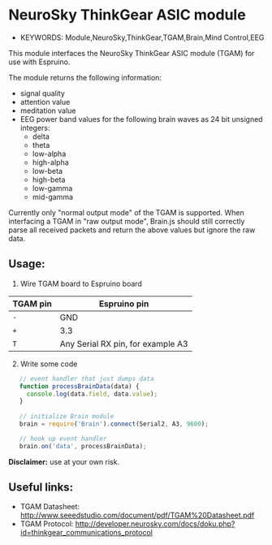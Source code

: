 <!--- Copyright (c) 2015 Dennis Bemmann. See the file LICENSE for copying permission. -->
NeuroSky ThinkGear ASIC module
===========================

* KEYWORDS: Module,NeuroSky,ThinkGear,TGAM,Brain,Mind Control,EEG

This module interfaces the NeuroSky ThinkGear ASIC module (TGAM) for use with Espruino.

The module returns the following information:

- signal quality
- attention value
- meditation value
- EEG power band values for the following brain waves as 24 bit unsigned integers:
  - delta
  - theta
  - low-alpha
  - high-alpha
  - low-beta
  - high-beta
  - low-gamma
  - mid-gamma
  
Currently only "normal output mode" of the TGAM is supported. When interfacing a TGAM
in "raw output mode", Brain.js should still correctly parse all received packets and
return the above values but ignore the raw data.

Usage:
------

1. Wire TGAM board to Espruino board

|  TGAM pin   | Espruino pin   |
|-------------|----------------|
|  `-`        | GND            |
|  `+`        | 3.3            | 
|  `T`        | Any Serial RX pin, for example A3  |

2. Write some code

```javascript
   // event handler that just dumps data
   function processBrainData(data) {
     console.log(data.field, data.value);
   }
   
   // initialize Brain module
   brain = require('Brain').connect(Serial2, A3, 9600);

   // hook up event handler
   brain.on('data', processBrainData);
```

**Disclaimer:** use at your own risk.

Useful links:
-----------

- TGAM Datasheet: http://www.seeedstudio.com/document/pdf/TGAM%20Datasheet.pdf
- TGAM Protocol: http://developer.neurosky.com/docs/doku.php?id=thinkgear_communications_protocol

